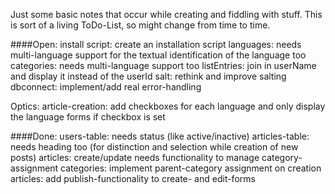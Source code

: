 Just some basic notes that occur while creating and fiddling with stuff.
This is sort of a living ToDo-List, so might change from time to time.

####Open:
install script: create an installation script
languages: needs multi-language support for the textual identification of the language too
categories: needs multi-language support too
listEntries: join in userName and display it instead of the userId
salt: rethink and improve salting
dbconnect: implement/add real error-handling

Optics:
    article-creation: add checkboxes for each language and only display the language forms if checkbox is set


####Done:
users-table: needs status (like active/inactive)
articles-table: needs heading too (for distinction and selection while creation of new posts)
articles: create/update needs functionality to manage category-assignment
categories: implement parent-category assignment on creation
articles: add publish-functionality to create- and edit-forms


